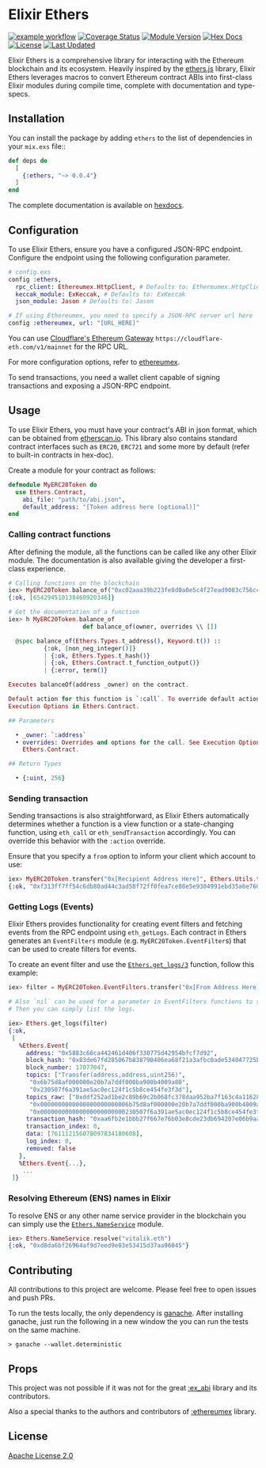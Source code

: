 # Elixir Ethers

[![example workflow](https://github.com/alisinabh/elixir_ethers/actions/workflows/elixir.yml/badge.svg)](https://github.com/alisinabh/elixir_ethers)
[![Coverage Status](https://coveralls.io/repos/github/alisinabh/elixir_ethers/badge.svg?branch=main)](https://coveralls.io/github/alisinabh/elixir_ethers?branch=main)
[![Module Version](https://img.shields.io/hexpm/v/ethers.svg)](https://hex.pm/packages/ethers)
[![Hex Docs](https://img.shields.io/badge/hex-docs-lightgreen.svg)](https://hexdocs.pm/ethers/)
[![License](https://img.shields.io/hexpm/l/ethers.svg)](https://github.com/alisinabh/elixir_ethers/blob/master/LICENSE.md)
[![Last Updated](https://img.shields.io/github/last-commit/alisinabh/elixir_ethers.svg)](https://github.com/alisinabh/elixir_ethers/commits/main)


Elixir Ethers is a comprehensive library for interacting with the Ethereum blockchain and its ecosystem. 
Heavily inspired by the [ethers.js](https://github.com/ethers-io/ethers.js/) library, Elixir Ethers leverages macros to convert
Ethereum contract ABIs into first-class Elixir modules during compile time, complete with documentation and type-specs.

## Installation

You can install the package by adding `ethers` to the list of dependencies in your `mix.exs` file::

```elixir
def deps do
  [
    {:ethers, "~> 0.0.4"}
  ]
end
```

The complete documentation is available on [hexdocs](https://hexdocs.pm/ethers).

## Configuration


To use Elixir Ethers, ensure you have a configured JSON-RPC endpoint.
Configure the endpoint using the following configuration parameter.


```elixir
# config.exs
config :ethers,
  rpc_client: Ethereumex.HttpClient, # Defaults to: Ethereumex.HttpClient
  keccak_module: ExKeccak, # Defaults to: ExKeccak
  json_module: Jason # Defaults to: Jason

# If using Ethereumex, you need to specify a JSON-RPC server url here
config :ethereumex, url: "[URL_HERE]"
```

You can use [Cloudflare's Ethereum Gateway](https://developers.cloudflare.com/web3/ethereum-gateway/reference/supported-networks/) `https://cloudflare-eth.com/v1/mainnet` for the RPC URL.

For more configuration options, refer to [ethereumex](https://github.com/mana-ethereum/ethereumex#configuration).

To send transactions, you need a wallet client capable of signing transactions and exposing a JSON-RPC endpoint.

## Usage

To use Elixir Ethers, you must have your contract's ABI in json format, which can be obtained from [etherscan.io](https://etherscan.io). 
This library also contains standard contract interfaces such as `ERC20`, `ERC721` and some more by default (refer to built-in contracts in hex-doc).

Create a module for your contract as follows:

```elixir
defmodule MyERC20Token do
  use Ethers.Contract, 
    abi_file: "path/to/abi.json", 
    default_address: "[Token address here (optional)]"
end
```

### Calling contract functions

After defining the module, all the functions can be called like any other Elixir module.
The documentation is also available giving the developer a first-class experience.

```elixir
# Calling functions on the blockchain
iex> MyERC20Token.balance_of("0xc02aaa39b223fe8d0a0e5c4f27ead9083c756cc2")
{:ok, [654294510138460920346]}

# Get the documentation of a function
iex> h MyERC20Token.balance_of
                     def balance_of(owner, overrides \\ [])

  @spec balance_of(Ethers.Types.t_address(), Keyword.t()) ::
          {:ok, [non_neg_integer()]}
          | {:ok, Ethers.Types.t_hash()}
          | {:ok, Ethers.Contract.t_function_output()}
          | {:error, term()}

Executes balanceOf(address _owner) on the contract.

Default action for this function is `:call`. To override default action see
Execution Options in Ethers.Contract.

## Parameters

  • _owner: `:address`
  • overrides: Overrides and options for the call. See Execution Options in
    Ethers.Contract.

## Return Types

  • {:uint, 256}
```

### Sending transaction


Sending transactions is also straightforward, as Elixir Ethers automatically determines whether a function is a view function or a state-changing function, using `eth_call` or `eth_sendTransaction` accordingly.
You can override this behavior with the `:action` override.

Ensure that you specify a `from` option to inform your client which account to use:


```elixir
iex> MyERC20Token.transfer("0x[Recipient Address Here]", Ethers.Utils.to_wei(1), from: "0x[Your address here]")
{:ok, "0xf313ff7ff54c6db80ad44c3ad58f72ff0fea7ce88e5e9304991ebd35a6e76000"}
```


### Getting Logs (Events)

Elixir Ethers provides functionality for creating event filters and fetching events from the RPC endpoint using `eth_getLogs`. 
Each contract in Ethers generates an `EventFilters` module (e.g. `MyERC20Token.EventFilter`s) that can be used to create filters for events.

To create an event filter and use the [`Ethers.get_logs/3`](https://hexdocs.pm/ethers/Ethers.html#get_logs/3) function, follow this example:

```elixir
iex> filter = MyERC20Token.EventFilters.transfer("0x[From Address Here]", nil)

# Also `nil` can be used for a parameter in EventFilters functions to show that it should not be filtered.
# Then you can simply list the logs.

iex> Ethers.get_logs(filter)
{:ok,
 [
   %Ethers.Event{
     address: "0x5883c66ca442461d406f330775d42954bfcf7d92",
     block_hash: "0x83de67fd285067b838790406ea68f21a3afbc0ade534047725b5ccfb904c9ed3",
     block_number: 17077047,
     topics: ["Transfer(address,address,uint256)",
      "0x6b75d8af000000e20b7a7ddf000ba900b4009a80",
      "0x230507f6a391ae5ac0ec124f1c5b8ce454fe3f3d"],
     topics_raw: ["0xddf252ad1be2c89b69c2b068fc378daa952ba7f163c4a11628f55a4df523b3ef",
      "0x0000000000000000000000006b75d8af000000e20b7a7ddf000ba900b4009a80",
      "0x000000000000000000000000230507f6a391ae5ac0ec124f1c5b8ce454fe3f3d"],
     transaction_hash: "0xaa6fb2e1bbb27f667e76b03e8cde23db694207e06b9aa810d4c20c1f109a58e5",
     transaction_index: 0,
     data: [761112156078097834180608],
     log_index: 0,
     removed: false
   },
   %Ethers.Event{...},
    ...
 ]}
```

### Resolving Ethereum (ENS) names in Elixir

To resolve ENS or any other name service provider in the blockchain
you can simply use the [`Ethers.NameService`](https://hexdocs.pm/ethers/Ethers.NameService.html) module.

```elixir
iex> Ethers.NameService.resolve("vitalik.eth")
{:ok, "0xd8da6bf26964af9d7eed9e03e53415d37aa96045"}
```

## Contributing

All contributions to this project are welcome. Please feel free to open issues and push PRs.

To run the tests locally, the only dependency is [ganache](https://github.com/trufflesuite/ganache).
After installing ganache, just run the following in a new window the you can run the tests on
the same machine.

```
> ganache --wallet.deterministic
```

## Props

This project was not possible if it was not for the great [:ex_abi](https://github.com/poanetwork/ex_abi) library and its contributors.

Also a special thanks to the authors and contributors of [:ethereumex](https://github.com/mana-ethereum/ethereumex) library.

## License

[Apache License 2.0](https://github.com/alisinabh/elixir_ethers/blob/main/LICENSE)
